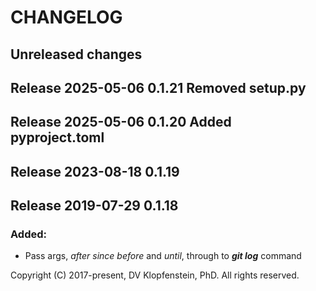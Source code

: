 # CHANGELOG

## Unreleased changes

## Release 2025-05-06 0.1.21 Removed setup.py
## Release 2025-05-06 0.1.20 Added pyproject.toml
## Release 2023-08-18 0.1.19
## Release 2019-07-29 0.1.18

### Added:
- Pass args, *after* *since* *before* and *until*, through to ***git log*** command

Copyright (C) 2017-present, DV Klopfenstein, PhD. All rights reserved.
